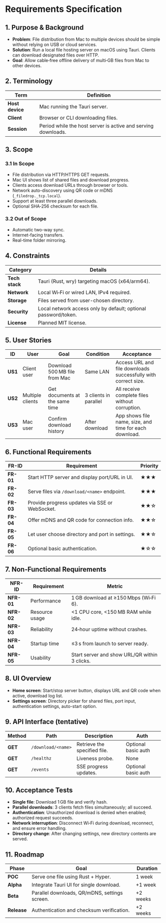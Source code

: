 # Requirements Specification

## 1. Purpose & Background
- **Problem**: File distribution from Mac to multiple devices should be simple without relying on USB or cloud services.
- **Solution**: Run a local file hosting server on macOS using Tauri. Clients can download designated files over HTTP.
- **Goal**: Allow cable‑free offline delivery of multi‑GB files from Mac to other devices.

## 2. Terminology
| Term | Definition |
|------|-----------|
| **Host device** | Mac running the Tauri server. |
| **Client** | Browser or CLI downloading files. |
| **Session** | Period while the host server is active and serving downloads. |

## 3. Scope
### 3.1 In Scope
- File distribution via HTTP/HTTPS GET requests.
- Mac UI shows list of shared files and download progress.
- Clients access download URLs through browser or tools.
- Network auto-discovery using QR code or mDNS (`_filedrop._tcp.local`).
- Support at least three parallel downloads.
- Optional SHA‑256 checksum for each file.

### 3.2 Out of Scope
- Automatic two-way sync.
- Internet-facing transfers.
- Real-time folder mirroring.

## 4. Constraints
| Category | Details |
|----------|---------|
| **Tech stack** | Tauri (Rust, wry) targeting macOS (x64/arm64). |
| **Network** | Local Wi‑Fi or wired LAN, IPv4 required. |
| **Storage** | Files served from user-chosen directory. |
| **Security** | Local network access only by default; optional password/token. |
| **License** | Planned MIT license. |

## 5. User Stories
| ID | User | Goal | Condition | Acceptance |
|----|------|------|-----------|------------|
| **US1** | Client user | Download 500 MB file from Mac | Same LAN | Access URL and file downloads successfully with correct size. |
| **US2** | Multiple clients | Get documents at the same time | 3 clients in parallel | All receive complete files without corruption. |
| **US3** | Mac user | Confirm download history | After download | App shows file name, size, and time for each download. |

## 6. Functional Requirements
| FR-ID | Requirement | Priority |
|-------|-------------|---------|
| **FR-01** | Start HTTP server and display port/URL in UI. | ★★★ |
| **FR-02** | Serve files via `/download/<name>` endpoint. | ★★★ |
| **FR-03** | Provide progress updates via SSE or WebSocket. | ★★☆ |
| **FR-04** | Offer mDNS and QR code for connection info. | ★★☆ |
| **FR-05** | Let user choose directory and port in settings. | ★★☆ |
| **FR-06** | Optional basic authentication. | ★☆☆ |

## 7. Non‑Functional Requirements
| NFR-ID | Requirement | Metric |
|--------|------------|-------|
| **NFR-01** | Performance | 1 GB download at ≥150 Mbps (Wi‑Fi 6). |
| **NFR-02** | Resource usage | <1 CPU core, <150 MB RAM while idle. |
| **NFR-03** | Reliability | 24‑hour uptime without crashes. |
| **NFR-04** | Startup time | ≤3 s from launch to server ready. |
| **NFR-05** | Usability | Start server and show URL/QR within 3 clicks. |

## 8. UI Overview
- **Home screen**: Start/stop server button, displays URL and QR code when active, download log list.
- **Settings screen**: Directory picker for shared files, port input, authentication settings, auto-start option.

## 9. API Interface (tentative)
| Method | Path | Description | Auth |
|--------|------|-------------|------|
| **GET** | `/download/<name>` | Retrieve the specified file. | Optional basic auth |
| **GET** | `/healthz` | Liveness probe. | None |
| **GET** | `/events` | SSE progress updates. | Optional basic auth |

## 10. Acceptance Tests
- **Single file**: Download 1 GB file and verify hash.
- **Parallel downloads**: 3 clients fetch files simultaneously; all succeed.
- **Authentication**: Unauthorized download is denied when enabled; authorized request succeeds.
- **Network interruption**: Disconnect Wi‑Fi during download, reconnect, and ensure error handling.
- **Directory change**: After changing settings, new directory contents are served.

## 11. Roadmap
| Phase | Goal | Duration |
|-------|------|---------|
| **POC** | Serve one file using Rust + Hyper. | 1 week |
| **Alpha** | Integrate Tauri UI for single download. | +1 week |
| **Beta** | Parallel downloads, QR/mDNS, settings screen. | +2 weeks |
| **Release** | Authentication and checksum verification. | +2 weeks |
